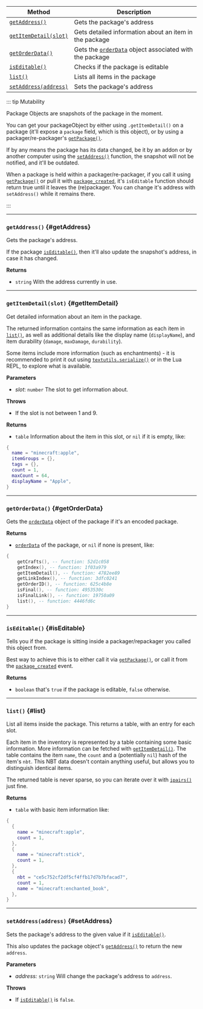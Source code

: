 | Method                                 | Description                        |
| -------------------------------------- | ---------------------------------- |
| [`getAddress()`](#getAddress)            | Gets the package's address |
| [`getItemDetail(slot)`](#getItemDetail) | Gets detailed information about an item in the package |
| [`getOrderData()`](#getOrderData) | Gets the [`orderData`](./order-data-object.md) object associated with the package |
| [`isEditable()`](#isEditable)  | Checks if the package is editable |
| [`list()`](#list)  | Lists all items in the package |
| [`setAddress(address)`](#setAddress)            | Sets the package's address |
::: tip Mutability

Package Objects are snapshots of the package in the moment.

You can get your packageObject by either using `.getItemDetail()` on a package (it'll expose a `package` field, which is this object), or by using a packager/re-packager's [`getPackage()`](./packager.md#getPackage).

If by any means the package has its data changed, be it by an addon or by another computer using the [`setAddress()`](#setAddress) function, the snapshot will not be notified, and it'll be outdated.

When a package is held within a packager/re-packager, if you call it using [`getPackage()`](./packager.md#getPackage) or pull it with [`package_created`](./packager.md#package_created), it's `isEditable` function should return true until it leaves the (re)packager. You can change it's address with `setAddress()` while it remains there.

:::

---

### `getAddress()` {#getAddress}

Gets the package's address.

If the package [`isEditable()`](#isEditable), then it'll also update the snapshot's address, in case it has changed.

**Returns**

- `string` With the address currently in use. 

---

### `getItemDetail(slot)` {#getItemDetail}

Get detailed information about an item in the package.

The returned information contains the same information as each item in [`list()`](#list), as well as additional details like the display name (`displayName`), and item durability (`damage`, `maxDamage`, `durability`).

Some items include more information (such as enchantments) - it is recommended to print it out using [`textutils.serialize()`](https://tweaked.cc/module/textutils.html#v:serialize) or in the Lua REPL, to explore what is available.

**Parameters**

- _slot_: `number` The slot to get information about.

**Throws**

- If the slot is not between 1 and 9.

**Returns**

- `table` Information about the item in this slot, or `nil` if it is empty, like:
```lua
{
  name = "minecraft:apple",
  itemGroups = {},
  tags = {},
  count = 1,
  maxCount = 64,
  displayName = "Apple",
}
```

---

### `getOrderData()` {#getOrderData}

Gets the [`orderData`](./order-data-object.md) object of the package if it's an encoded package.

**Returns**
- [`orderData`](./order-data-object.md) of the package, or `nil` if none is present, like:
```lua
{
    getCrafts(), -- function: 52d1c058
    getIndex(), -- function: 1f03a979
    getItemDetail(), -- function: 4782ee89
    getLinkIndex(), -- function: 3dfc0241
    getOrderID(), -- function: 625c4b8e
    isFinal(), -- function: 4953530c
    isFinalLink(), -- function: 19750a09
    list(), -- function: 4446fd6c
}
```

---

### `isEditable()` {#isEditable}

Tells you if the package is sitting inside a packager/repackager you called this object from.

Best way to achieve this is to either call it via [`getPackage()`](./packager.md#getPackage), or call it from the [`package_created`](./packager.md#package_created) event.

**Returns**
- `boolean` that's `true` if the package is editable, `false` otherwise.

---

### `list()` {#list}

List all items inside the package. This returns a table, with an entry for each slot.

Each item in the inventory is represented by a table containing some basic information. More information can be fetched with [`getItemDetail()`](#getItemDetail). The table contains the item `name`, the `count` and a (potentially `nil`) hash of the item's `nbt`. This NBT data doesn't contain anything useful, but allows you to distinguish identical items.

The returned table is never sparse, so you can iterate over it with [`ipairs()`](https://www.lua.org/manual/5.1/manual.html#pdf-ipairs) just fine.

**Returns**

- `table` with basic item information like: 
```lua
{
  {
    name = "minecraft:apple",
    count = 1,
  },
  {
    name = "minecraft:stick",
    count = 1,
  },
  {
    nbt = "ce5c752cf2df5cf4ffb17d7b7bfacad7",
    count = 1,
    name = "minecraft:enchanted_book",
  },
}
```

---

### `setAddress(address)` {#setAddress}

Sets the package's address to the given value if it [`isEditable()`](#isEditable).

This also updates the package object's [`getAddress()`](#getAddress) to return the new `address`.

**Parameters**

- _address:_ `string` Will change the package's address to `address`.

**Throws**

- If [`isEditable()`](#isEditable) is `false`.
